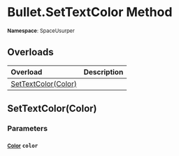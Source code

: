 # Bullet.SetTextColor Method

<small>**Namespace**: SpaceUsurper</small>

## Overloads

<div markdown="1" class="member-table">

| Overload | Description |
| :------- | ----------- |
| [SetTextColor(Color)](#Color_) |  | 

</div>

## SetTextColor(Color)
### Parameters
#### <small>[Color](https://docs.unity3d.com/ScriptReference/Color.html)</small> `color`

